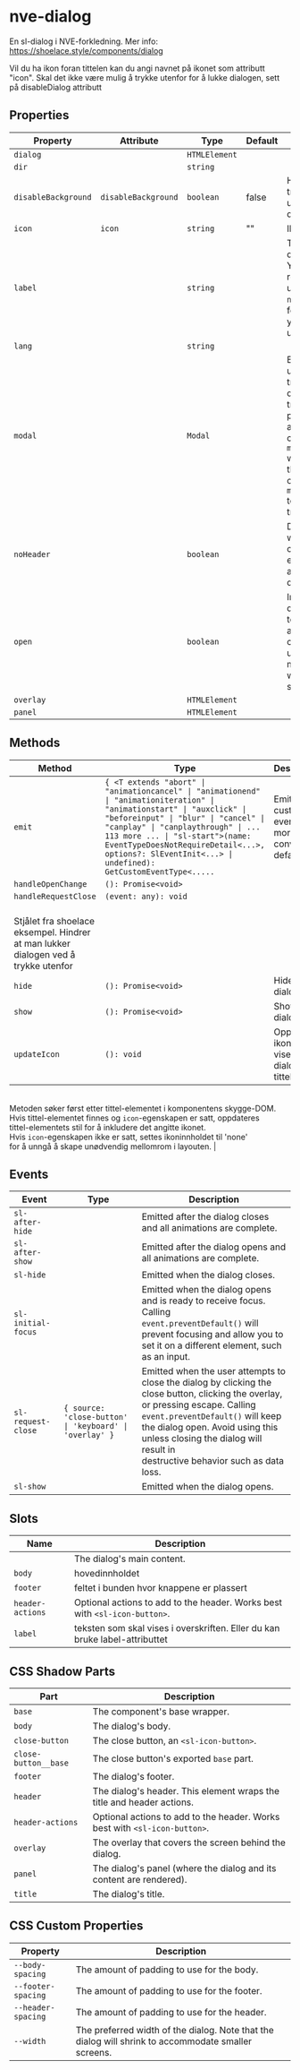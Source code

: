 # nve-dialog

En sl-dialog i NVE-forkledning.
Mer info: https://shoelace.style/components/dialog

Vil du ha ikon foran tittelen kan du angi navnet på ikonet som attributt "icon".
Skal det ikke være mulig å trykke utenfor for å lukke dialogen, sett på disableDialog attributt

## Properties

| Property            | Attribute           | Type          | Default | Description                                      |
|---------------------|---------------------|---------------|---------|--------------------------------------------------|
| `dialog`            |                     | `HTMLElement` |         |                                                  |
| `dir`               |                     | `string`      |         |                                                  |
| `disableBackground` | `disableBackground` | `boolean`     | false   | Hvis disableBacground er true, kan man ikke trykke utenfor dialogen for å lukke den. |
| `icon`              | `icon`              | `string`      | ""      | Ikonet som skal vises                            |
| `label`             |                     | `string`      |         | The dialog's label as displayed in the header. You should always include a relevant label even when using<br />`no-header`, as it is required for proper accessibility. If you need to display HTML, use the `label` slot instead. |
| `lang`              |                     | `string`      |         |                                                  |
| `modal`             |                     | `Modal`       |         | Exposes the internal modal utility that controls focus trapping. To temporarily disable focus<br />trapping and allow third-party modals spawned from an active Shoelace modal, call `modal.activateExternal()` when<br />the third-party modal opens. Upon closing, call `modal.deactivateExternal()` to restore Shoelace's focus trapping. |
| `noHeader`          |                     | `boolean`     |         | Disables the header. This will also remove the default close button, so please ensure you provide an easy,<br />accessible way for users to dismiss the dialog. |
| `open`              |                     | `boolean`     |         | Indicates whether or not the dialog is open. You can toggle this attribute to show and hide the dialog, or you can<br />use the `show()` and `hide()` methods and this attribute will reflect the dialog's open state. |
| `overlay`           |                     | `HTMLElement` |         |                                                  |
| `panel`             |                     | `HTMLElement` |         |                                                  |

## Methods

| Method               | Type                                             | Description                                      |
|----------------------|--------------------------------------------------|--------------------------------------------------|
| `emit`               | `{ <T extends "abort" \| "animationcancel" \| "animationend" \| "animationiteration" \| "animationstart" \| "auxclick" \| "beforeinput" \| "blur" \| "cancel" \| "canplay" \| "canplaythrough" \| ... 113 more ... \| "sl-start">(name: EventTypeDoesNotRequireDetail<...>, options?: SlEventInit<...> \| undefined): GetCustomEventType<.....` | Emits a custom event with more convenient defaults. |
| `handleOpenChange`   | `(): Promise<void>`                              |                                                  |
| `handleRequestClose` | `(event: any): void`                             | <br />Stjålet fra shoelace eksempel. Hindrer at man lukker dialogen ved å trykke utenfor |
| `hide`               | `(): Promise<void>`                              | Hides the dialog                                 |
| `show`               | `(): Promise<void>`                              | Shows the dialog.                                |
| `updateIcon`         | `(): void`                                       | Oppdaterer ikonet som vises i dialogens tittel.<br />Metoden søker først etter tittel-elementet i komponentens skygge-DOM.<br />Hvis tittel-elementet finnes og `icon`-egenskapen er satt, oppdateres<br />tittel-elementets stil for å inkludere det angitte ikonet.<br />Hvis `icon`-egenskapen ikke er satt, settes ikoninnholdet til 'none'<br />for å unngå å skape unødvendig mellomrom i layouten. |

## Events

| Event              | Type                                             | Description                                      |
|--------------------|--------------------------------------------------|--------------------------------------------------|
| `sl-after-hide`    |                                                  | Emitted after the dialog closes and all animations are complete. |
| `sl-after-show`    |                                                  | Emitted after the dialog opens and all animations are complete. |
| `sl-hide`          |                                                  | Emitted when the dialog closes.                  |
| `sl-initial-focus` |                                                  | Emitted when the dialog opens and is ready to receive focus. Calling<br />`event.preventDefault()` will prevent focusing and allow you to set it on a different element, such as an input. |
| `sl-request-close` | `{ source: 'close-button' \| 'keyboard' \| 'overlay' }` | Emitted when the user attempts to<br />close the dialog by clicking the close button, clicking the overlay, or pressing escape. Calling<br />`event.preventDefault()` will keep the dialog open. Avoid using this unless closing the dialog will result in<br />destructive behavior such as data loss. |
| `sl-show`          |                                                  | Emitted when the dialog opens.                   |

## Slots

| Name             | Description                                      |
|------------------|--------------------------------------------------|
|                  | The dialog's main content.                       |
| `body`           | hovedinnholdet                                   |
| `footer`         | feltet i bunden hvor knappene er plassert        |
| `header-actions` | Optional actions to add to the header. Works best with `<sl-icon-button>`. |
| `label`          | teksten som skal vises i overskriften. Eller du kan bruke label-attributtet |

## CSS Shadow Parts

| Part                 | Description                                      |
|----------------------|--------------------------------------------------|
| `base`               | The component's base wrapper.                    |
| `body`               | The dialog's body.                               |
| `close-button`       | The close button, an `<sl-icon-button>`.         |
| `close-button__base` | The close button's exported `base` part.         |
| `footer`             | The dialog's footer.                             |
| `header`             | The dialog's header. This element wraps the title and header actions. |
| `header-actions`     | Optional actions to add to the header. Works best with `<sl-icon-button>`. |
| `overlay`            | The overlay that covers the screen behind the dialog. |
| `panel`              | The dialog's panel (where the dialog and its content are rendered). |
| `title`              | The dialog's title.                              |

## CSS Custom Properties

| Property           | Description                                      |
|--------------------|--------------------------------------------------|
| `--body-spacing`   | The amount of padding to use for the body.       |
| `--footer-spacing` | The amount of padding to use for the footer.     |
| `--header-spacing` | The amount of padding to use for the header.     |
| `--width`          | The preferred width of the dialog. Note that the dialog will shrink to accommodate smaller screens. |
